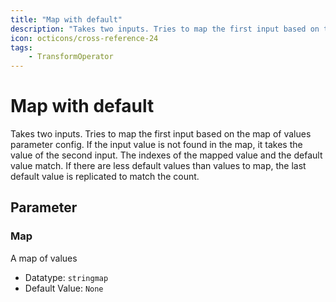 ```yaml
---
title: "Map with default"
description: "Takes two inputs. Tries to map the first input based on the map of values parameter config. If the input value is not found in the map, it takes the value of the second input. The indexes of the mapped value and the default value match. If there are less default values than values to map, the last default value is replicated to match the count."
icon: octicons/cross-reference-24
tags: 
    - TransformOperator
---
```

# Map with default
<!-- This file was generated - DO NOT CHANGE IT MANUALLY -->



Takes two inputs. Tries to map the first input based on the map of values parameter config. If the input value is not found in the map, it takes the value of the second input. The indexes of the mapped value and the default value match. If there are less default values than values to map, the last default value is replicated to match the count.

## Parameter

### Map

A map of values

- Datatype: `stringmap`
- Default Value: `None`



